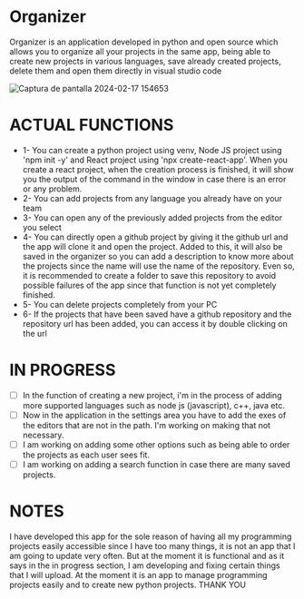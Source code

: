 # Organizer
Organizer is an application developed in python and open source which allows you to organize all your projects in the same app, being able to create new projects in various languages, save already created projects, delete them and open them directly in visual studio code

![Captura de pantalla 2024-02-17 154653](https://github.com/Nooch98/Organizer/assets/73700510/2ab8594e-8b7e-4257-98df-dd7390cbe632)

# ACTUAL FUNCTIONS
* 1- You can create a python project using venv, Node JS project using 'npm init -y' and React project using 'npx create-react-app'. When you create a react project, when the creation process is finished, it will show you the output of the command in the window in case there is an error or any problem.
* 2- You can add projects from any language you already have on your team
* 3- You can open any of the previously added projects from the editor you select
* 4- You can directly open a github project by giving it the github url and the app will clone it and open the project. Added to this, it will also be saved in the organizer so you can add a description to know more about the projects since the name will use the name of the repository. Even so, it is recommended to create a folder to save this repository to avoid possible failures of the app since that function is not yet completely finished.
* 5- You can delete projects completely from your PC
* 6- If the projects that have been saved have a github repository and the repository url has been added, you can access it by double clicking on the url

# IN PROGRESS
* [ ] In the function of creating a new project, i'm in the process of adding more supported languages ​​such as node js (javascript), c++, java etc.
* [ ] Now in the application in the settings area you have to add the exes of the editors that are not in the path. I'm working on making that not necessary.
* [ ] I am working on adding some other options such as being able to order the projects as each user sees fit.
* [ ] I am working on adding a search function in case there are many saved projects.

# NOTES
I have developed this app for the sole reason of having all my programming projects easily accessible since I have too many things, it is not an app that I am going to update very often. But at the moment it is functional and as it says in the in progress section, I am developing and fixing certain things that I will upload. At the moment it is an app to manage programming projects easily and to create new python projects.
THANK YOU
